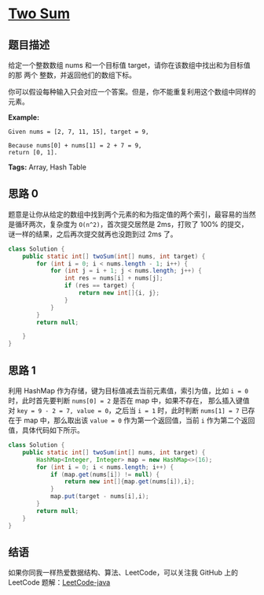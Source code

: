 # [Two Sum][title]

## 题目描述

给定一个整数数组 nums 和一个目标值 target，请你在该数组中找出和为目标值的那 两个 整数，并返回他们的数组下标。

你可以假设每种输入只会对应一个答案。但是，你不能重复利用这个数组中同样的元素。

**Example:**

```
Given nums = [2, 7, 11, 15], target = 9,

Because nums[0] + nums[1] = 2 + 7 = 9,
return [0, 1].
```

**Tags:** Array, Hash Table


## 思路 0

题意是让你从给定的数组中找到两个元素的和为指定值的两个索引，最容易的当然是循环两次，复杂度为 `O(n^2)`，首次提交居然是 2ms，打败了 100% 的提交，
谜一样的结果，之后再次提交就再也没跑到过 2ms 了。

```java
class Solution {
    public static int[] twoSum(int[] nums, int target) {
        for (int i = 0; i < nums.length - 1; i++) {
            for (int j = i + 1; j < nums.length; j++) {
                int res = nums[i] + nums[j];
                if (res == target) {
                    return new int[]{i, j};
                }
            }
        }
        return null;

    }
}
```

## 思路 1

利用 HashMap 作为存储，键为目标值减去当前元素值，索引为值，比如 `i = 0` 时，此时首先要判断 `nums[0] = 2` 是否在 map 中，如果不存在，
那么插入键值对 `key = 9 - 2 = 7, value = 0`，之后当 `i = 1` 时，此时判断 `nums[1] = 7` 已存在于 map 中，那么取出该 `value = 0` 
作为第一个返回值，当前 `i` 作为第二个返回值，具体代码如下所示。

```java
class Solution {
    public static int[] twoSum(int[] nums, int target) {
        HashMap<Integer, Integer> map = new HashMap<>(16);
        for (int i = 0; i < nums.length; i++) {
            if (map.get(nums[i]) != null) {
                return new int[]{map.get(nums[i]),i};
            }
            map.put(target - nums[i],i);
        }
        return null;
    }
}
```


## 结语

如果你同我一样热爱数据结构、算法、LeetCode，可以关注我 GitHub 上的 LeetCode 题解：[LeetCode-java][ajl]



[title]: https://leetcode.com/problems/two-sum
[ajl]: https://github.com/lovelife-li/LeetCode-java
